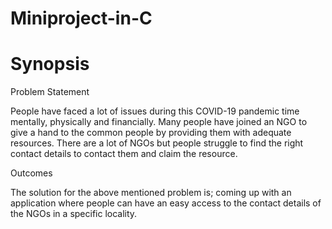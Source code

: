 # Miniproject-in-C

# Synopsis

Problem Statement

People have faced a lot of issues during this COVID-19 pandemic time mentally, physically and financially. Many people have joined an NGO to give a hand to the common people by providing them with adequate resources. There are a lot of NGOs but people struggle to find the right contact details to contact them and claim the resource.

Outcomes

The solution for the above mentioned problem is; coming up with an application where people can have an easy access to the contact details of the NGOs in a specific locality.
